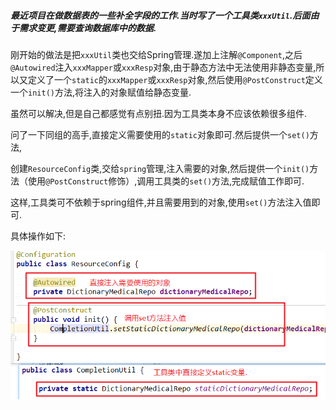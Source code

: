 ##### 最近项目在做数据表的一些补全字段的工作.当时写了一个工具类`xxxUtil`.后面由于需求变更,需要查询数据库中的数据.

 刚开始的做法是把`xxxUtil`类也交给Spring管理.遂加上注解`@Component`,之后`@Autowired`注入`xxxMapper`或`xxxResp`对象,由于静态方法中无法使用非静态变量,所以又定义了一个`static`的`xxxMapper`或`xxxResp`对象,然后使用`@PostConstruct`定义一个`init()`方法,将注入的对象赋值给静态变量.

虽然可以解决,但是自己都感觉有点别扭.因为工具类本身不应该依赖很多组件.

问了一下同组的高手,直接定义需要使用的`static`对象即可.然后提供一个`set()`方法,

创建`ResourceConfig`类,交给`spring`管理,注入需要的对象,然后提供一个`init()`方法（使用`@PostConstruct`修饰）,调用工具类的`set()`方法,完成赋值工作即可.

这样,工具类可不依赖于spring组件,并且需要用到的对象,使用`set()`方法注入值即可.

具体操作如下:

![](https://github.com/zhaowenxu/java_markdown_doc/blob/master/images/static_field.png?raw=true)


